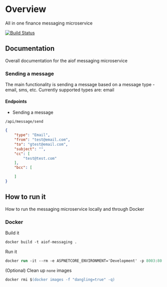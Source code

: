 # Overview

All in one finance messaging microservice

[![Build Status](https://dev.azure.com/gkamacharov/gkama-cicd/_apis/build/status/kamacharovs.aiof-messaging?branchName=main)](https://dev.azure.com/gkamacharov/gkama-cicd/_build/latest?definitionId=25&branchName=main)

## Documentation

Overall documentation for the aiof messaging microservice

### Sending a message

The main functionality is sending a message based on a message type - email, sms, etc. Currently supported types are: email

#### Endpoints

- Sending a message

`/api/message/send`

```json
{
    "type": "Email",
    "from": "test@email.com",
    "to": "gtest@email.com",
    "subject": "",
    "cc": [
        "test@test.com"
    ],
    "bcc": [

    ]
}
```

## How to run it

How to run the messaging microservice locally and through Docker

### Docker

Build it

```ps
docker build -t aiof-messaging .
```

Run it

```ps
docker run -it --rm -e ASPNETCORE_ENVIRONMENT='Development' -p 8003:80 aiof-messaging
```

(Optional) Clean up `none` images

```ps
docker rmi $(docker images -f "dangling=true" -q)
```
